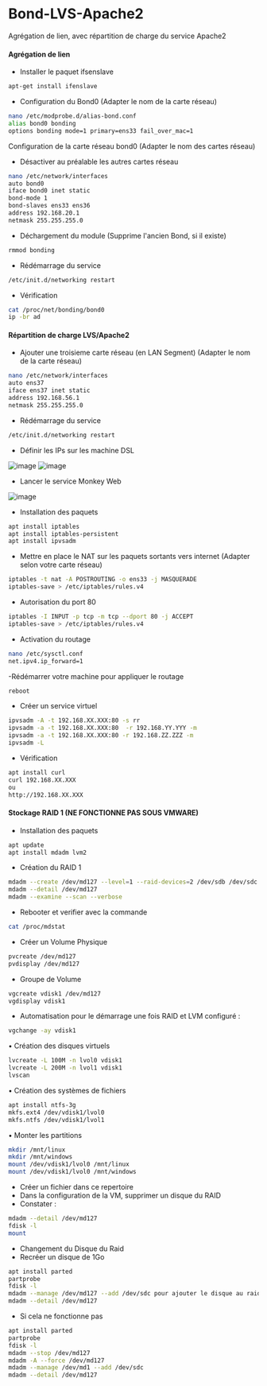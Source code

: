 # Bond-LVS-Apache2
Agrégation de lien, avec répartition de charge du service Apache2

#### Agrégation de lien

- Installer le paquet ifsenslave
```bash
apt-get install ifenslave
```
- Configuration du Bond0 (Adapter le nom de la carte réseau)
```bash
nano /etc/modprobe.d/alias-bond.conf
alias bond0 bonding
options bonding mode=1 primary=ens33 fail_over_mac=1
```
Configuration de la carte réseau bond0 (Adapter le nom des cartes réseau)
- Désactiver au préalable les autres cartes réseau
```bash
nano /etc/network/interfaces
auto bond0
iface bond0 inet static
bond-mode 1
bond-slaves ens33 ens36
address 192.168.20.1
netmask 255.255.255.0
```
- Déchargement du module (Supprime l'ancien Bond, si il existe)
```bash
rmmod bonding
```
- Rédémarrage du service
```bash
/etc/init.d/networking restart
```
- Vérification
```bash
cat /proc/net/bonding/bond0
ip -br ad
```

#### Répartition de charge LVS/Apache2
- Ajouter une troisieme carte réseau (en LAN Segment) (Adapter le nom de la carte réseau)
```bash
nano /etc/network/interfaces
auto ens37
iface ens37 inet static
address 192.168.56.1
netmask 255.255.255.0
```
- Rédémarrage du service
```bash
/etc/init.d/networking restart
```
- Définir les IPs sur les machine DSL

![image](https://user-images.githubusercontent.com/73076854/208649588-5a670e60-ac6e-46e7-bf1a-c74c293e7ea1.png)
![image](https://user-images.githubusercontent.com/73076854/208649638-3360df0e-f5e6-4c5b-b1ee-3cab56b60661.png)

- Lancer le service Monkey Web

![image](https://user-images.githubusercontent.com/73076854/208650237-a144f383-0dd0-43df-b6b5-a7b1e11f17b1.png)

- Installation des paquets
```bash
apt install iptables
apt install iptables-persistent
apt install ipvsadm
```
- Mettre en place le NAT sur les paquets sortants vers internet (Adapter selon votre carte réseau)
```bash
iptables -t nat -A POSTROUTING -o ens33 -j MASQUERADE
iptables-save > /etc/iptables/rules.v4
```
- Autorisation du port 80
```bash
iptables -I INPUT -p tcp -m tcp --dport 80 -j ACCEPT
iptables-save > /etc/iptables/rules.v4
```
- Activation du routage
```bash
nano /etc/sysctl.conf
net.ipv4.ip_forward=1
```
-Rédémarrer votre machine pour appliquer le routage
```bash
reboot
```
- Créer un service virtuel
```bash
ipvsadm -A -t 192.168.XX.XXX:80 -s rr
ipvsadm -a -t 192.168.XX.XXX:80  -r 192.168.YY.YYY -m
ipvsadm -a -t 192.168.XX.XXX:80 -r 192.168.ZZ.ZZZ -m
ipvsadm -L
```
- Vérification
```bash
apt install curl
curl 192.168.XX.XXX
ou
http://192.168.XX.XXX
```
#### Stockage RAID 1 (NE FONCTIONNE PAS SOUS VMWARE)
- Installation des paquets
```bash
apt update
apt install mdadm lvm2
```
- Création du RAID 1
```bash
mdadm --create /dev/md127 --level=1 --raid-devices=2 /dev/sdb /dev/sdc
mdadm --detail /dev/md127
mdadm --examine --scan --verbose
```
- Rebooter et verifier avec la commande 
```bash
cat /proc/mdstat 
```
- Créer un Volume Physique
```bash
pvcreate /dev/md127
pvdisplay /dev/md127
```
- Groupe de Volume
```bash
vgcreate vdisk1 /dev/md127
vgdisplay vdisk1
```
- Automatisation pour le démarrage une fois RAID et LVM configuré : 
```bash
vgchange -ay vdisk1
```
• Création des disques virtuels
```bash
lvcreate -L 100M -n lvol0 vdisk1
lvcreate -L 200M -n lvol1 vdisk1
lvscan
```
• Création des systèmes de fichiers
```bash
apt install ntfs-3g
mkfs.ext4 /dev/vdisk1/lvol0
mkfs.ntfs /dev/vdisk1/lvol1
```
• Monter les partitions
```bash
mkdir /mnt/linux
mkdir /mnt/windows
mount /dev/vdisk1/lvol0 /mnt/linux 
mount /dev/vdisk1/lvol0 /mnt/windows
```
- Créer un fichier dans ce repertoire
- Dans la configuration de la VM, supprimer un disque du RAID
- Constater : 
```bash
mdadm --detail /dev/md127
fdisk -l
mount
```
- Changement du Disque du Raid
- Recréer un disque de 1Go
```bash
apt install parted
partprobe
fdisk -l
mdadm --manage /dev/md127 --add /dev/sdc pour ajouter le disque au raid
mdadm --detail /dev/md127
```
- Si cela ne fonctionne pas
```bash
apt install parted
partprobe
fdisk -l
mdadm --stop /dev/md127
mdadm -A --force /dev/md127
mdadm --manage /dev/md1 --add /dev/sdc
mdadm --detail /dev/md127
```
